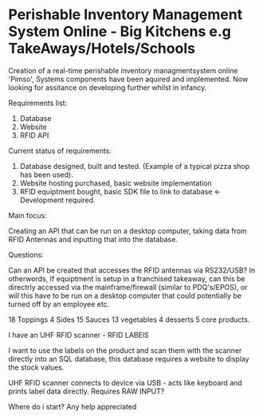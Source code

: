 # Perishable Inventory Management System Online - Big Kitchens e.g TakeAways/Hotels/Schools

Creation of a real-time perishable inventory managmentsystem online 'Pimso', Systems components have been aquired and implemented. Now looking for assitance on developing further whilst in infancy.

Requirements list: 

1. Database
2. Website
3. RFID API

Current status of requirements:

1. Database designed, built and tested. (Example of a typical pizza shop has been used).
2. Website hosting purchased, basic website implementation
3. RFID equiptment bought, basic SDK file to link to database <- Development required. 

Main focus:

Creating an API that can be run on a desktop computer, taking data from RFID Antennas and inputting that into the database. 

Questions: 

Can an API be created that accesses the RFID antennas via RS232/USB? In otherwords, If equiptment is setup in a franchised takeaway, can this be directrly accessed via the mainframe/firewall (similar to PDQ's/EPOS), or will this have to be run on a desktop computer that could potentially be turned off by an employee etc.



18 Toppings 4 Sides 15 Sauces 13 vegetables 4 desserts 5 core products.

I have an UHF RFID scanner - RFID LABElS

I want to use the labels on the product and scan them with the scanner directly into an SQL database, 
this database requires a website to display the stock values.

UHF RFID scanner connects to device via USB - acts like keyboard and prints label data directly. Requires RAW INPUT? 

Where do i start? Any help appreciated
